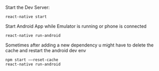 Start the Dev Server: 
```
react-native start
```

Start Android App while Emulator is running or phone is connected
```
react-native run-android
```


Sometimes after adding a new dependency u might have to delete the cache and restart the android dev env
```
npm start —–reset-cache
react-native run-android
```